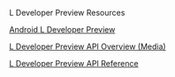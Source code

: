 L Developer Preview Resources

[Android L Developer Preview](http://developer.android.com/preview/index.html)

[L Developer Preview API Overview (Media)](http://developer.android.com/preview/api-overview.html#Multimedia)

[L Developer Preview API Reference](http://developer.android.com/preview/reference.html)
